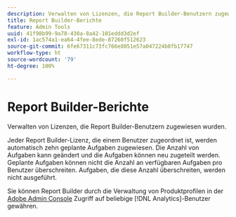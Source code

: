 ```yaml
---
description: Verwalten von Lizenzen, die Report Builder-Benutzern zugewiesen wurden.
title: Report Builder-Berichte
feature: Admin Tools
uuid: 41f98b99-9a78-430a-8a42-101eddd3d2ef
exl-id: 1ac574a1-ea64-4fee-8ede-87260f512623
source-git-commit: 6fe67311c73fc766e8051e57a047224b8fb17747
workflow-type: ht
source-wordcount: '79'
ht-degree: 100%

---
```


# Report Builder-Berichte

Verwalten von Lizenzen, die Report Builder-Benutzern zugewiesen wurden.

Jeder Report Builder-Lizenz, die einem Benutzer zugeordnet ist, werden automatisch zehn geplante Aufgaben zugewiesen. Die Anzahl von Aufgaben kann geändert und die Aufgaben können neu zugeteilt werden. Geplante Aufgaben können nicht die Anzahl an verfügbaren Aufgaben pro Benutzer überschreiten. Aufgaben, die diese Anzahl überschreiten, werden nicht ausgeführt.

Sie können Report Builder durch die Verwaltung von Produktprofilen in der [Adobe Admin Console](/help/admin/admin-console/home.md) Zugriff auf beliebige [!DNL Analytics]-Benutzer gewähren.
